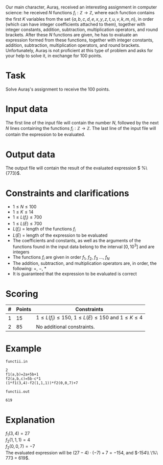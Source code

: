Our main character, Auraș, received an interesting assignment in computer science: he received ${N}$ functions ${f_i : \mathbb{Z} \rightarrow \mathbb{Z}}$, where each function contains the first ${K}$ variables from the set $\{a, b, c, d, e, x, y, z, t, u, v, k, m, n\}$, in order (which can have integer coefficients attached to them), together with integer constants, addition, subtraction, multiplication operators, and round brackets. After these ${N}$ functions are given, he has to evaluate an expression formed from these functions, together with integer constants, addition, subtraction, multiplication operators, and round brackets. Unfortunately, Auraș is not proficient at this type of problem and asks for your help to solve it, in exchange for ${100}$ points.

# Task
Solve Auraș's assignment to receive the $100$ points.

# Input data
The first line of the input file will contain the number ${N}$, followed by the next ${N}$ lines containing the functions ${f_i : \mathbb{Z} \rightarrow \mathbb{Z}}$. The last line of the input file will contain the expression to be evaluated.

# Output data
The output file will contain the result of the evaluated expression $ \%\ {773}$.

# Constraints and clarifications
- $1 \leq N \leq 100$
- $1 \leq K \leq 14$
- $1 \leq L(f_i) \leq 700$
- $1 \leq L(E) \leq 700$
- $L(f_i)$ = length of the functions ${f_i}$
- $L(E)$ = length of the expression to be evaluated
- The coefficients and constants, as well as the arguments of the functions found in the input data belong to the interval $[0, 10^3]$ and are integers
- The functions ${f_i}$ are given in order ${f_1}$, ${f_2}$, ${f_3}$ ..., ${f_N}$
- The addition, subtraction, and multiplication operators are, in order, the following: $+$, $-$, $*$
- It is guaranteed that the expression to be evaluated is correct

# Scoring
| # | Points | Constraints          |
| - | ------- | ------------------- |
| 1 | 15      | $1 \leq L(f_i) \leq 150$, $1 \leq L(E) \leq 150$ and $1 \leq K \leq 4$ |
| 2 | 85      | No additional constraints.      |

# Example
`functii.in`
```text
2
f1(a,b)=2a+5b+1
f2(a,b,c)=5b-c*1
(1*f1(3,4)-f2(1,1,1))*f2(0,0,7)+7
```

`functii.out`
```text
619
```

# Explanation
${f_1}(3,4) = 27$  
${f_2}(1,1,1) = 4$  
${f_2}(0,0,7) = -7$  
The evaluated expression will be $(27 - 4) \cdot (-7) + 7 = -154$, and $-154\\ \%\ 773 = 619$.
